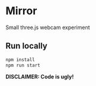 # Mirror
Small three.js webcam experiment

## Run locally
```bash
npm install
npm run start
```
**DISCLAIMER: Code is ugly!**
